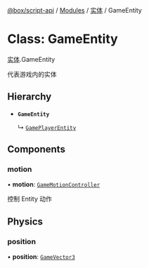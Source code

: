 [@box/script-api](../README.md) / [Modules](../modules.md) / [实体](../modules/_-2.md) / GameEntity

# Class: GameEntity

[实体](../modules/_-2.md).GameEntity

代表游戏内的实体

## Hierarchy

- **`GameEntity`**

  ↳ [`GamePlayerEntity`](Players.GamePlayerEntity.md)

## Components

### motion

• **motion**: [`GameMotionController`](-1.GameMotionController.md)

控制 Entity 动作

## Physics

### position

• **position**: [`GameVector3`](Math.GameVector3.md)
